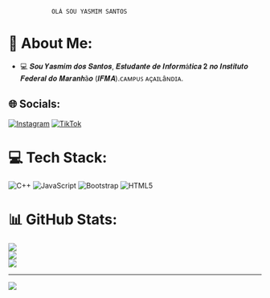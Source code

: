                 OLÁ SOU YASMIM SANTOS

# 💫 About Me:
- 💻 𝑺𝒐𝒖 𝒀𝒂𝒔𝒎𝒊𝒎 𝒅𝒐𝒔 𝑺𝒂𝒏𝒕𝒐𝒔, 𝑬𝒔𝒕𝒖𝒅𝒂𝒏𝒕𝒆 𝒅𝒆 𝑰𝒏𝒇𝒐𝒓𝒎á𝒕𝒊𝒄𝒂 𝟐 𝒏𝒐 𝑰𝒏𝒔𝒕𝒊𝒕𝒖𝒕𝒐 𝑭𝒆𝒅𝒆𝒓𝒂𝒍  𝒅𝒐 𝑴𝒂𝒓𝒂𝒏𝒉ã𝒐 (𝑰𝑭𝑴𝑨).ᴄᴀᴍᴘᴜꜱ ᴀçᴀɪʟâɴᴅɪᴀ.


## 🌐 Socials:
[![Instagram](https://img.shields.io/badge/Instagram-%23E4405F.svg?logo=Instagram&logoColor=white)](https://instagram.com/https://www.instagram.com/yasqzl._/profilecard/?igsh=eGFlcDE2MGw4czRu) [![TikTok](https://img.shields.io/badge/TikTok-%23000000.svg?logo=TikTok&logoColor=white)](https://tiktok.com/@https://www.tiktok.com/@ym._.45?_t=8qxpwBDlu0k&_r=1) 

# 💻 Tech Stack:
![C++](https://img.shields.io/badge/c++-%2300599C.svg?style=for-the-badge&logo=c%2B%2B&logoColor=white) ![JavaScript](https://img.shields.io/badge/javascript-%23323330.svg?style=for-the-badge&logo=javascript&logoColor=%23F7DF1E) ![Bootstrap](https://img.shields.io/badge/bootstrap-%238511FA.svg?style=for-the-badge&logo=bootstrap&logoColor=white) ![HTML5](https://img.shields.io/badge/html5-%23E34F26.svg?style=for-the-badge&logo=html5&logoColor=white)
# 📊 GitHub Stats:
![](https://github-readme-stats.vercel.app/api?username=Yasmim006&theme=rose&hide_border=false&include_all_commits=false&count_private=false)<br/>
![](https://github-readme-streak-stats.herokuapp.com/?user=Yasmim006&theme=rose&hide_border=false)<br/>
![](https://github-readme-stats.vercel.app/api/top-langs/?username=Yasmim006&theme=rose&hide_border=false&include_all_commits=false&count_private=false&layout=compact)

---
[![](https://visitcount.itsvg.in/api?id=Yasmim006&icon=0&color=5)](https://visitcount.itsvg.in)

<!-- Proudly created with GPRM ( https://gprm.itsvg.in ) -->
